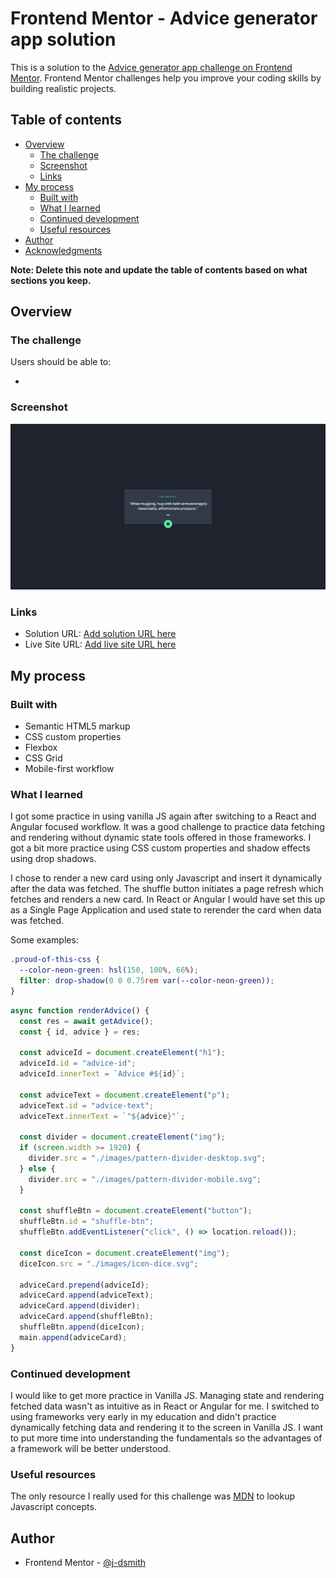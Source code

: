 # Frontend Mentor - Advice generator app solution

This is a solution to the [Advice generator app challenge on Frontend Mentor](https://www.frontendmentor.io/challenges/advice-generator-app-QdUG-13db). Frontend Mentor challenges help you improve your coding skills by building realistic projects.

## Table of contents

- [Overview](#overview)
  - [The challenge](#the-challenge)
  - [Screenshot](#screenshot)
  - [Links](#links)
- [My process](#my-process)
  - [Built with](#built-with)
  - [What I learned](#what-i-learned)
  - [Continued development](#continued-development)
  - [Useful resources](#useful-resources)
- [Author](#author)
- [Acknowledgments](#acknowledgments)

**Note: Delete this note and update the table of contents based on what sections you keep.**

## Overview

### The challenge

Users should be able to:

-

### Screenshot

![](./screenshot.png)

### Links

- Solution URL: [Add solution URL here](https://www.frontendmentor.io/solutions/advice-generator-using-vanilla-js-html-css-5LdUfJcPb)
- Live Site URL: [Add live site URL here](https://frontendmentor-advice-generator.vercel.app/)

## My process

### Built with

- Semantic HTML5 markup
- CSS custom properties
- Flexbox
- CSS Grid
- Mobile-first workflow

### What I learned

I got some practice in using vanilla JS again after switching to a React and Angular focused workflow. It was a good challenge to practice data fetching and rendering without dynamic state tools offered in those frameworks. I got a bit more practice using CSS custom properties and shadow effects using drop shadows.

I chose to render a new card using only Javascript and insert it dynamically after the data was fetched. The shuffle button initiates a page refresh which fetches and renders a new card. In React or Angular I would have set this up as a Single Page Application and used state to rerender the card when data was fetched.

Some examples:

```css
.proud-of-this-css {
  --color-neon-green: hsl(150, 100%, 66%);
  filter: drop-shadow(0 0 0.75rem var(--color-neon-green));
}
```

```js
async function renderAdvice() {
  const res = await getAdvice();
  const { id, advice } = res;

  const adviceId = document.createElement("h1");
  adviceId.id = "advice-id";
  adviceId.innerText = `Advice #${id}`;

  const adviceText = document.createElement("p");
  adviceText.id = "advice-text";
  adviceText.innerText = `"${advice}"`;

  const divider = document.createElement("img");
  if (screen.width >= 1920) {
    divider.src = "./images/pattern-divider-desktop.svg";
  } else {
    divider.src = "./images/pattern-divider-mobile.svg";
  }

  const shuffleBtn = document.createElement("button");
  shuffleBtn.id = "shuffle-btn";
  shuffleBtn.addEventListener("click", () => location.reload());

  const diceIcon = document.createElement("img");
  diceIcon.src = "./images/icon-dice.svg";

  adviceCard.prepend(adviceId);
  adviceCard.append(adviceText);
  adviceCard.append(divider);
  adviceCard.append(shuffleBtn);
  shuffleBtn.append(diceIcon);
  main.append(adviceCard);
}
```

### Continued development

I would like to get more practice in Vanilla JS. Managing state and rendering fetched data wasn't as intuitive as in React or Angular for me. I switched to using frameworks very early in my education and didn't practice dynamically fetching data and rendering it to the screen in Vanilla JS. I want to put more time into understanding the fundamentals so the advantages of a framework will be better understood.

### Useful resources

The only resource I really used for this challenge was [MDN](https://developer.mozilla.org/en-US/) to lookup Javascript concepts.

## Author

- Frontend Mentor - [@j-dsmith](https://www.frontendmentor.io/profile/j-dsmith)
